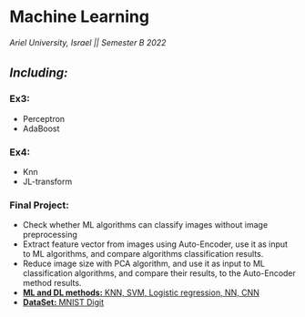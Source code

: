 # Machine Learning

###### Ariel University, Israel || Semester B 2022

## _Including:_

### **Ex3:**

* Perceptron
* AdaBoost

### **Ex4:**
* Knn
* JL-transform
 
### **Final Project:**
* Check whether ML algorithms can classify images without image preprocessing
* Extract feature vector from images using Auto-Encoder, use it as input to ML algorithms, and compare algorithms classification results.
* Reduce image size with PCA algorithm, and use it as input to ML classification algorithms, and compare their results, to the Auto-Encoder method results.
* <u> **ML and DL methods:** <u/> KNN, SVM, Logistic regression, NN, CNN
* **DataSet:** MNIST Digit
